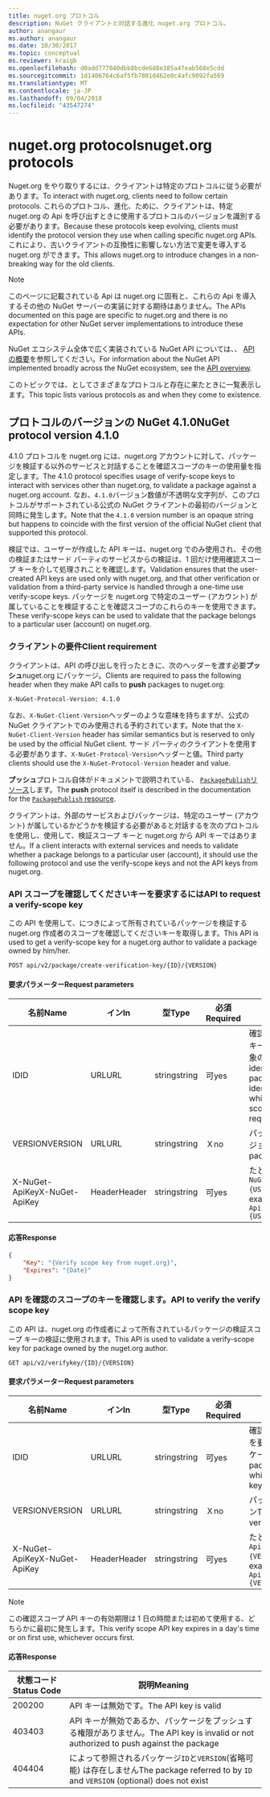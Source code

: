 ```yaml
---
title: nuget.org プロトコル
description: NuGet クライアントと対話する進化 nuget.org プロトコル。
author: anangaur
ms.author: anangaur
ms.date: 10/30/2017
ms.topic: conceptual
ms.reviewer: kraigb
ms.openlocfilehash: d0add777040dbb8bcde6d8e385a4feab568e5cdd
ms.sourcegitcommit: 1d1406764c6af5fb7801d462e0c4afc9092fa569
ms.translationtype: MT
ms.contentlocale: ja-JP
ms.lasthandoff: 09/04/2018
ms.locfileid: "43547274"
---
```

# <a name="nugetorg-protocols"></a><span data-ttu-id="b2af5-103">nuget.org protocols</span><span class="sxs-lookup"><span data-stu-id="b2af5-103">nuget.org protocols</span></span>

<span data-ttu-id="b2af5-104">Nuget.org をやり取りするには、クライアントは特定のプロトコルに従う必要があります。</span><span class="sxs-lookup"><span data-stu-id="b2af5-104">To interact with nuget.org, clients need to follow certain protocols.</span></span> <span data-ttu-id="b2af5-105">これらのプロトコル、進化、ために、クライアントは、特定 nuget.org の Api を呼び出すときに使用するプロトコルのバージョンを識別する必要があります。</span><span class="sxs-lookup"><span data-stu-id="b2af5-105">Because these protocols keep evolving, clients must identify the protocol version they use when calling specific nuget.org APIs.</span></span> <span data-ttu-id="b2af5-106">これにより、古いクライアントの互換性に影響しない方法で変更を導入する nuget.org ができます。</span><span class="sxs-lookup"><span data-stu-id="b2af5-106">This allows nuget.org to introduce changes in a non-breaking way for the old clients.</span></span>

> [!Note]
> <span data-ttu-id="b2af5-107">このページに記載されている Api は nuget.org に固有と、これらの Api を導入するその他の NuGet サーバーの実装に対する期待はありません。</span><span class="sxs-lookup"><span data-stu-id="b2af5-107">The APIs documented on this page are specific to nuget.org and there is no expectation for other NuGet server implementations to introduce these APIs.</span></span> 

<span data-ttu-id="b2af5-108">NuGet エコシステム全体で広く実装されている NuGet API については、、 [API の概要](overview.md)を参照してください。</span><span class="sxs-lookup"><span data-stu-id="b2af5-108">For information about the NuGet API implemented broadly across the NuGet ecosystem, see the [API overview](overview.md).</span></span>

<span data-ttu-id="b2af5-109">このトピックでは、としてさまざまなプロトコルと存在に来たときに一覧表示します。</span><span class="sxs-lookup"><span data-stu-id="b2af5-109">This topic lists various protocols as and when they come to existence.</span></span>

## <a name="nuget-protocol-version-410"></a><span data-ttu-id="b2af5-110">プロトコルのバージョンの NuGet 4.1.0</span><span class="sxs-lookup"><span data-stu-id="b2af5-110">NuGet protocol version 4.1.0</span></span>

<span data-ttu-id="b2af5-111">4.1.0 プロトコルを nuget.org には、nuget.org アカウントに対して、パッケージを検証する以外のサービスと対話することを確認スコープのキーの使用量を指定します。</span><span class="sxs-lookup"><span data-stu-id="b2af5-111">The 4.1.0 protocol specifies usage of verify-scope keys to interact with services other than nuget.org, to validate a package against a nuget.org account.</span></span> <span data-ttu-id="b2af5-112">なお、`4.1.0`バージョン数値が不透明な文字列が、このプロトコルがサポートされている公式の NuGet クライアントの最初のバージョンと同時に発生します。</span><span class="sxs-lookup"><span data-stu-id="b2af5-112">Note that the `4.1.0` version number is an opaque string but happens to coincide with the first version of the official NuGet client that supported this protocol.</span></span>

<span data-ttu-id="b2af5-113">検証では、ユーザーが作成した API キーは、nuget.org でのみ使用され、その他の検証またはサード パーティのサービスからの検証は、1 回だけ使用確認スコープ キーを介して処理されことを確認します。</span><span class="sxs-lookup"><span data-stu-id="b2af5-113">Validation ensures that the user-created API keys are used only with nuget.org, and that other verification or validation from a third-party service is handled through a one-time use verify-scope keys.</span></span> <span data-ttu-id="b2af5-114">パッケージを nuget.org で特定のユーザー (アカウント) が属していることを検証することを確認スコープのこれらのキーを使用できます。</span><span class="sxs-lookup"><span data-stu-id="b2af5-114">These verify-scope keys can be used to validate that the package belongs to a particular user (account) on nuget.org.</span></span>

### <a name="client-requirement"></a><span data-ttu-id="b2af5-115">クライアントの要件</span><span class="sxs-lookup"><span data-stu-id="b2af5-115">Client requirement</span></span>

<span data-ttu-id="b2af5-116">クライアントは、API の呼び出しを行ったときに、次のヘッダーを渡す必要**プッシュ**nuget.org にパッケージ。</span><span class="sxs-lookup"><span data-stu-id="b2af5-116">Clients are required to pass the following header when they make API calls to **push** packages to nuget.org:</span></span>

    X-NuGet-Protocol-Version: 4.1.0

<span data-ttu-id="b2af5-117">なお、`X-NuGet-Client-Version`ヘッダーのような意味を持ちますが、公式の NuGet クライアントでのみ使用される予約されています。</span><span class="sxs-lookup"><span data-stu-id="b2af5-117">Note that the `X-NuGet-Client-Version` header has similar semantics but is reserved to only be used by the official NuGet client.</span></span> <span data-ttu-id="b2af5-118">サード パーティのクライアントを使用する必要があります、`X-NuGet-Protocol-Version`ヘッダーと値。</span><span class="sxs-lookup"><span data-stu-id="b2af5-118">Third party clients should use the `X-NuGet-Protocol-Version` header and value.</span></span>

<span data-ttu-id="b2af5-119">**プッシュ**プロトコル自体がドキュメントで説明されている、 [ `PackagePublish`リソース](package-publish-resource.md)します。</span><span class="sxs-lookup"><span data-stu-id="b2af5-119">The **push** protocol itself is described in the documentation for the [`PackagePublish` resource](package-publish-resource.md).</span></span>

<span data-ttu-id="b2af5-120">クライアントは、外部のサービスおよびパッケージは、特定のユーザー (アカウント) が属しているかどうかを検証する必要があると対話するを次のプロトコルを使用し、使用して、検証スコープ キーと nuget.org から API キーではありません。</span><span class="sxs-lookup"><span data-stu-id="b2af5-120">If a client interacts with external services and needs to validate whether a package belongs to a particular user (account), it should use the following protocol and use the verify-scope keys and not the API keys from nuget.org.</span></span>

### <a name="api-to-request-a-verify-scope-key"></a><span data-ttu-id="b2af5-121">API スコープを確認してくださいキーを要求するには</span><span class="sxs-lookup"><span data-stu-id="b2af5-121">API to request a verify-scope key</span></span>

<span data-ttu-id="b2af5-122">この API を使用して、につきによって所有されているパッケージを検証する nuget.org 作成者のスコープを確認してくださいキーを取得します。</span><span class="sxs-lookup"><span data-stu-id="b2af5-122">This API is used to get a verify-scope key for a nuget.org author to validate a package owned by him/her.</span></span>

    POST api/v2/package/create-verification-key/{ID}/{VERSION}

#### <a name="request-parameters"></a><span data-ttu-id="b2af5-123">要求パラメーター</span><span class="sxs-lookup"><span data-stu-id="b2af5-123">Request parameters</span></span>

<span data-ttu-id="b2af5-124">名前</span><span class="sxs-lookup"><span data-stu-id="b2af5-124">Name</span></span>           | <span data-ttu-id="b2af5-125">イン</span><span class="sxs-lookup"><span data-stu-id="b2af5-125">In</span></span>     | <span data-ttu-id="b2af5-126">型</span><span class="sxs-lookup"><span data-stu-id="b2af5-126">Type</span></span>   | <span data-ttu-id="b2af5-127">必須</span><span class="sxs-lookup"><span data-stu-id="b2af5-127">Required</span></span> | <span data-ttu-id="b2af5-128">メモ</span><span class="sxs-lookup"><span data-stu-id="b2af5-128">Notes</span></span>
-------------- | ------ | ------ | -------- | -----
<span data-ttu-id="b2af5-129">ID</span><span class="sxs-lookup"><span data-stu-id="b2af5-129">ID</span></span>             | <span data-ttu-id="b2af5-130">URL</span><span class="sxs-lookup"><span data-stu-id="b2af5-130">URL</span></span>    | <span data-ttu-id="b2af5-131">string</span><span class="sxs-lookup"><span data-stu-id="b2af5-131">string</span></span> | <span data-ttu-id="b2af5-132">可</span><span class="sxs-lookup"><span data-stu-id="b2af5-132">yes</span></span>      | <span data-ttu-id="b2af5-133">確認のスコープのキーを要求する対象のパッケージ identidier</span><span class="sxs-lookup"><span data-stu-id="b2af5-133">The package identidier for which the verify scope key is requested</span></span>
<span data-ttu-id="b2af5-134">VERSION</span><span class="sxs-lookup"><span data-stu-id="b2af5-134">VERSION</span></span>        | <span data-ttu-id="b2af5-135">URL</span><span class="sxs-lookup"><span data-stu-id="b2af5-135">URL</span></span>    | <span data-ttu-id="b2af5-136">string</span><span class="sxs-lookup"><span data-stu-id="b2af5-136">string</span></span> | <span data-ttu-id="b2af5-137">Ｘ</span><span class="sxs-lookup"><span data-stu-id="b2af5-137">no</span></span>       | <span data-ttu-id="b2af5-138">パッケージのバージョン</span><span class="sxs-lookup"><span data-stu-id="b2af5-138">The package version</span></span>
<span data-ttu-id="b2af5-139">X-NuGet-ApiKey</span><span class="sxs-lookup"><span data-stu-id="b2af5-139">X-NuGet-ApiKey</span></span> | <span data-ttu-id="b2af5-140">Header</span><span class="sxs-lookup"><span data-stu-id="b2af5-140">Header</span></span> | <span data-ttu-id="b2af5-141">string</span><span class="sxs-lookup"><span data-stu-id="b2af5-141">string</span></span> | <span data-ttu-id="b2af5-142">可</span><span class="sxs-lookup"><span data-stu-id="b2af5-142">yes</span></span>      | <span data-ttu-id="b2af5-143">たとえば、`X-NuGet-ApiKey: {USER_API_KEY}`</span><span class="sxs-lookup"><span data-stu-id="b2af5-143">For example, `X-NuGet-ApiKey: {USER_API_KEY}`</span></span>

#### <a name="response"></a><span data-ttu-id="b2af5-144">応答</span><span class="sxs-lookup"><span data-stu-id="b2af5-144">Response</span></span>

```json
{
    "Key": "{Verify scope key from nuget.org}",
    "Expires": "{Date}"
}
```

### <a name="api-to-verify-the-verify-scope-key"></a><span data-ttu-id="b2af5-145">API を確認のスコープのキーを確認します。</span><span class="sxs-lookup"><span data-stu-id="b2af5-145">API to verify the verify scope key</span></span>

<span data-ttu-id="b2af5-146">この API は、nuget.org の作成者によって所有されているパッケージの検証スコープ キーの検証に使用されます。</span><span class="sxs-lookup"><span data-stu-id="b2af5-146">This API is used to validate a verify-scope key for package owned by the nuget.org author.</span></span>

    GET api/v2/verifykey/{ID}/{VERSION}

#### <a name="request-parameters"></a><span data-ttu-id="b2af5-147">要求パラメーター</span><span class="sxs-lookup"><span data-stu-id="b2af5-147">Request parameters</span></span>

<span data-ttu-id="b2af5-148">名前</span><span class="sxs-lookup"><span data-stu-id="b2af5-148">Name</span></span>           | <span data-ttu-id="b2af5-149">イン</span><span class="sxs-lookup"><span data-stu-id="b2af5-149">In</span></span>     | <span data-ttu-id="b2af5-150">型</span><span class="sxs-lookup"><span data-stu-id="b2af5-150">Type</span></span>   | <span data-ttu-id="b2af5-151">必須</span><span class="sxs-lookup"><span data-stu-id="b2af5-151">Required</span></span> | <span data-ttu-id="b2af5-152">メモ</span><span class="sxs-lookup"><span data-stu-id="b2af5-152">Notes</span></span>
-------------  | ------ | ------ | -------- | -----
<span data-ttu-id="b2af5-153">ID</span><span class="sxs-lookup"><span data-stu-id="b2af5-153">ID</span></span>             | <span data-ttu-id="b2af5-154">URL</span><span class="sxs-lookup"><span data-stu-id="b2af5-154">URL</span></span>    | <span data-ttu-id="b2af5-155">string</span><span class="sxs-lookup"><span data-stu-id="b2af5-155">string</span></span> | <span data-ttu-id="b2af5-156">可</span><span class="sxs-lookup"><span data-stu-id="b2af5-156">yes</span></span>      | <span data-ttu-id="b2af5-157">確認のスコープのキーを要求する対象のパッケージ識別子</span><span class="sxs-lookup"><span data-stu-id="b2af5-157">The package identifier for which the verify scope key is requested</span></span>
<span data-ttu-id="b2af5-158">VERSION</span><span class="sxs-lookup"><span data-stu-id="b2af5-158">VERSION</span></span>        | <span data-ttu-id="b2af5-159">URL</span><span class="sxs-lookup"><span data-stu-id="b2af5-159">URL</span></span>    | <span data-ttu-id="b2af5-160">string</span><span class="sxs-lookup"><span data-stu-id="b2af5-160">string</span></span> | <span data-ttu-id="b2af5-161">Ｘ</span><span class="sxs-lookup"><span data-stu-id="b2af5-161">no</span></span>       | <span data-ttu-id="b2af5-162">パッケージのバージョン</span><span class="sxs-lookup"><span data-stu-id="b2af5-162">The package version</span></span>
<span data-ttu-id="b2af5-163">X-NuGet-ApiKey</span><span class="sxs-lookup"><span data-stu-id="b2af5-163">X-NuGet-ApiKey</span></span> | <span data-ttu-id="b2af5-164">Header</span><span class="sxs-lookup"><span data-stu-id="b2af5-164">Header</span></span> | <span data-ttu-id="b2af5-165">string</span><span class="sxs-lookup"><span data-stu-id="b2af5-165">string</span></span> | <span data-ttu-id="b2af5-166">可</span><span class="sxs-lookup"><span data-stu-id="b2af5-166">yes</span></span>      | <span data-ttu-id="b2af5-167">たとえば、`X-NuGet-ApiKey: {VERIFY_SCOPE_KEY}`</span><span class="sxs-lookup"><span data-stu-id="b2af5-167">For example, `X-NuGet-ApiKey: {VERIFY_SCOPE_KEY}`</span></span>

> [!Note]
> <span data-ttu-id="b2af5-168">この確認スコープ API キーの有効期限は 1 日の時間または初めて使用する、どちらかに最初に発生します。</span><span class="sxs-lookup"><span data-stu-id="b2af5-168">This verify scope API key expires in a day's time or on first use, whichever occurs first.</span></span>

#### <a name="response"></a><span data-ttu-id="b2af5-169">応答</span><span class="sxs-lookup"><span data-stu-id="b2af5-169">Response</span></span>

<span data-ttu-id="b2af5-170">状態コード</span><span class="sxs-lookup"><span data-stu-id="b2af5-170">Status Code</span></span> | <span data-ttu-id="b2af5-171">説明</span><span class="sxs-lookup"><span data-stu-id="b2af5-171">Meaning</span></span>
----------- | -------
<span data-ttu-id="b2af5-172">200</span><span class="sxs-lookup"><span data-stu-id="b2af5-172">200</span></span>         | <span data-ttu-id="b2af5-173">API キーは無効です。</span><span class="sxs-lookup"><span data-stu-id="b2af5-173">The API key is valid</span></span>
<span data-ttu-id="b2af5-174">403</span><span class="sxs-lookup"><span data-stu-id="b2af5-174">403</span></span>         | <span data-ttu-id="b2af5-175">API キーが無効であるか、パッケージをプッシュする権限がありません。</span><span class="sxs-lookup"><span data-stu-id="b2af5-175">The API key is invalid or not authorized to push against the package</span></span>
<span data-ttu-id="b2af5-176">404</span><span class="sxs-lookup"><span data-stu-id="b2af5-176">404</span></span>         | <span data-ttu-id="b2af5-177">によって参照されるパッケージ`ID`と`VERSION`(省略可能) は存在しません</span><span class="sxs-lookup"><span data-stu-id="b2af5-177">The package referred to by `ID` and `VERSION` (optional) does not exist</span></span>

